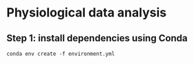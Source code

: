 # Physiological data analysis

## Step 1: install dependencies using Conda

```
conda env create -f environment.yml
```